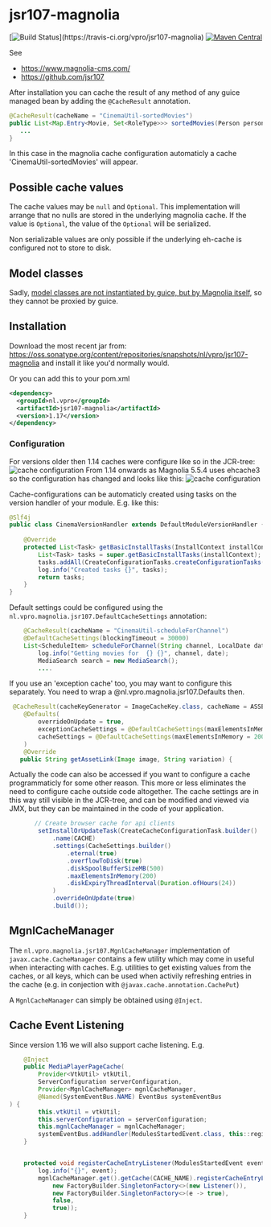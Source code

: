# jsr107-magnolia
[![Build Status](https://travis-ci.org/vpro/jsr107-magnolia.svg?)](https://travis-ci.org/vpro/jsr107-magnolia)
[![Maven Central](https://img.shields.io/maven-central/v/nl.vpro/jsr107-magnolia.svg?label=Maven%20Central)](https://search.maven.org/search?q=g:%22nl.vpro%22%20AND%20a:%22jsr107-magnolia%22)

See 
 - https://www.magnolia-cms.com/
 - https://github.com/jsr107

 
After installation you can cache the result of any method of any guice managed bean by adding the `@CacheResult` annotation.
```java
@CacheResult(cacheName = "CinemaUtil-sortedMovies")
public List<Map.Entry<Movie, Set<RoleType>>> sortedMovies(Person person) {
   ...
}
```

In this case in the magnolia cache configuration automaticly a cache 'CinemaUtil-sortedMovies' will appear.

## Possible cache values
The cache values may be `null` and `Optional`. This implementation will arrange that no nulls are stored in the underlying magnolia cache. If the value is `Optional`, the value of the `Optional` will be serialized.

Non serializable values are only possible if the underlying eh-cache is configured not to store to disk.

## Model classes
Sadly, [model classes are not instantiated by guice, but by Magnolia itself](https://jira.magnolia-cms.com/browse/MAGNOLIA-6601), so they cannot be proxied by guice.


## Installation

Download the most recent jar from: https://oss.sonatype.org/content/repositories/snapshots/nl/vpro/jsr107-magnolia and install it like you'd normally would.

Or you can add this to your pom.xml
```xml
<dependency>
  <groupId>nl.vpro</groupId>
  <artifactId>jsr107-magnolia</artifactId>
  <version>1.17</version>
</dependency>
```
### Configuration
For versions older then 1.14 caches were configure like so in the JCR-tree:
![cache configuration](cache-config.png?raw=true "Cache configuration")
From 1.14 onwards as Magnolia 5.5.4 uses ehcache3 so the configuration has changed and looks like this:
![cache configuration](cache-config-ehcache3.png?raw=true "Ehcache 3 configuration")


Cache-configurations can be automaticly created using tasks on the version handler of your module.
E.g. like this:
```java
@Slf4j
public class CinemaVersionHandler extends DefaultModuleVersionHandler {
 
    @Override
    protected List<Task> getBasicInstallTasks(InstallContext installContext) {
        List<Task> tasks = super.getBasicInstallTasks(installContext);
        tasks.addAll(CreateConfigurationTasks.createConfigurationTasks(CinemaUtilWithCaching.class));
        log.info("Created tasks {}", tasks);
        return tasks;
    }
}
```
Default settings could be configured using the `nl.vpro.magnolia.jsr107.DefaultCacheSettings` annotation:
```java
    @CacheResult(cacheName = "CinemaUtil-scheduleForChannel")
    @DefaultCacheSettings(blockingTimeout = 30000)
    List<ScheduleItem> scheduleForChannel(String channel, LocalDate date) {
        log.info("Getting movies for  {} {}", channel, date);
        MediaSearch search = new MediaSearch();
        ....        
```     
If you use an 'exception cache' too, you may want to configure this separately. You need to wrap a @nl.vpro.magnolia.jsr107.Defaults then.
```java
 @CacheResult(cacheKeyGenerator = ImageCacheKey.class, cacheName = ASSET_LINKS_CACHE, exceptionCacheName = ASSET_LINKS_CACHE + "-exceptions")
    @Defaults(
        overrideOnUpdate = true,
        exceptionCacheSettings = @DefaultCacheSettings(maxElementsInMemory = 200, timeToLiveSeconds = 300),
        cacheSettings = @DefaultCacheSettings(maxElementsInMemory = 2000, timeToLiveSeconds = 3600)
    )
    @Override
   public String getAssetLink(Image image, String variation) {

```
Actually the code can also be accessed if you want to configure a cache programmaticly for some other reason. This more or less eliminates the need to configure cache outside code altogether.
The cache settings are in this way still visible in the JCR-tree, and can be modified and viewed via JMX, but they can be maintained in the code of your application.
```java
       // Create browser cache for api clients
        setInstallOrUpdateTask(CreateCacheConfigurationTask.builder()
            .name(CACHE)
            .settings(CacheSettings.builder()
                .eternal(true)
                .overflowToDisk(true)
                .diskSpoolBufferSizeMB(500)
                .maxElementsInMemory(200)
                .diskExpiryThreadInterval(Duration.ofHours(24))              
            )
            .overrideOnUpdate(true)
            .build());


```
## MgnlCacheManager

The `nl.vpro.magnolia.jsr107.MgnlCacheManager` implementation of `javax.cache.CacheManager` contains a few utility which may come in useful when interacting with caches. E.g. utilities to get existing values from the caches, or all keys, which can be used when activily refreshing entries in the cache (e.g. in conjection with `@javax.cache.annotation.CachePut`)

A `MgnlCacheManager` can simply be obtained using `@Inject`.

## Cache Event Listening

Since version 1.16 we will also support cache listening. E.g.
```java
    @Inject
    public MediaPlayerPageCache(
        Provider<VtkUtil> vtkUtil,
        ServerConfiguration serverConfiguration,
        Provider<MgnlCacheManager> mgnlCacheManager,
        @Named(SystemEventBus.NAME) EventBus systemEventBus
) {
        this.vtkUtil = vtkUtil;
        this.serverConfiguration = serverConfiguration;
        this.mgnlCacheManager = mgnlCacheManager;
        systemEventBus.addHandler(ModulesStartedEvent.class, this::registerCacheEntryListener);
    }


    protected void registerCacheEntryListener(ModulesStartedEvent event) {
        log.info("{}", event);
        mgnlCacheManager.get().getCache(CACHE_NAME).registerCacheEntryListener(new MutableCacheEntryListenerConfiguration<>(
            new FactoryBuilder.SingletonFactory<>(new Listener()),
            new FactoryBuilder.SingletonFactory<>(e -> true),
            false,
            true));
    }

```
